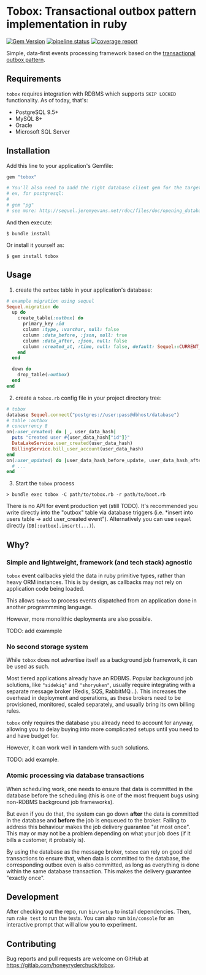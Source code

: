 # Tobox: Transactional outbox pattern implementation in ruby

[![Gem Version](https://badge.fury.io/rb/tobox.svg)](http://rubygems.org/gems/tobox)
[![pipeline status](https://gitlab.com/honeyryderchuck/tobox/badges/master/pipeline.svg)](https://gitlab.com/honeyryderchuck/tobox/pipelines?page=1&scope=all&ref=master)
[![coverage report](https://gitlab.com/honeyryderchuck/tobox/badges/master/coverage.svg?job=coverage)](https://honeyryderchuck.gitlab.io/tobox/coverage/#_AllFiles)

Simple, data-first events processing framework based on the [transactional outbox pattern](https://microservices.io/patterns/data/transactional-outbox.html).

## Requirements

`tobox` requires integration with RDBMS which supports `SKIP LOCKED` functionality. As of today, that's:

* PostgreSQL 9.5+
* MySQL 8+
* Oracle
* Microsoft SQL Server

## Installation

Add this line to your application's Gemfile:

```ruby
gem "tobox"

# You'll also need to aadd the right database client gem for the target RDBMS
# ex, for postgresql:
#
# gem "pg"
# see more: http://sequel.jeremyevans.net/rdoc/files/doc/opening_databases_rdoc.html
```

And then execute:

    $ bundle install

Or install it yourself as:

    $ gem install tobox

## Usage

1. create the `outbox` table in your application's database:

```ruby
# example migration using sequel
Sequel.migration do
  up do
    create_table(:outbox) do
      primary_key :id
      column :type, :varchar, null: false
      column :data_before, :json, null: true
      column :data_after, :json, null: false
      column :created_at, :time, null: false, default: Sequel::CURRENT_TIMESTAMP
    end
  end

  down do
    drop_table(:outbox)
  end
end
```
2. create a `tobox.rb` config file in your project directory tree:

```ruby
# tobox
database Sequel.connect("postgres://user:pass@dbhost/database")
# table :outbox
# concurrency 8
on(:user_created) do |_, user_data_hash|
  puts "created user #{user_data_hash["id"]}"
  DataLakeService.user_created(user_data_hash)
  BillingService.bill_user_account(user_data_hash)
end
on(:user_updated) do |user_data_hash_before_update, user_data_hash_after_update|
  # ...
end
```

3. Start the `tobox` process

```
> bundle exec tobox -C path/to/tobox.rb -r path/to/boot.rb
```

There is no API for event production yet (still TODO). It's recommended you write directly into the "outbox" table via database triggers (i.e. *insert into users table -> add user_created event"). Alternatively you can use `sequel` directly (`DB[:outbox].insert(...)`).

## Why?

### Simple and lightweight, framework (and tech stack) agnostic

`tobox` event callbacks yield the data in ruby primitive types, rather than heavy ORM instances. This is by design, as callbacks may not rely on application code being loaded.

This allows `tobox` to process events dispatched from an application done in another programmming language.

However, more monolithic deployments are also possible.

TODO: add exammple

### No second storage system

While `tobox` does not advertise itself as a background job framework, it can be used as such.

Most tiered applications already have an RDBMS. Popular background job solutions, like `"sidekiq"` and `"shoryuken"`, usually require integrating with a separate message broker (Redis, SQS, RabbitMQ...). This increases the overhead in deployment and operations, as these brokers need to be provisioned, monitored, scaled separately, and usually bring its own billing rules.

`tobox` only requires the database you already need to account for anyway, allowing you to delay buying into more complicated setups until you need to and have budget for.

However, it can work well in tandem with such solutions.

TODO: add example.

### Atomic processing via database transactions

When scheduling work, one needs to ensure that data is committed in the database before the scheduling (this is one of the most frequent bugs using non-RDBMS background job frameworks).

But even if you do that, the system can go down **after** the data is committed in the database and **before** the job is enqueued to the broker. Failing to address this behaviour makes the job delivery guarantee "at most once". This may or may not be a problem depending on what your job does (if it bills a customer, it probably is).

By using the database as the message broker, `tobox` can rely on good old transactions to ensure that, when data is committed to the database, the corresponding outbox even is also committed, as long as everything is done within the same database transaction. This makes the delivery guarantee "exactly once".


## Development

After checking out the repo, run `bin/setup` to install dependencies. Then, run `rake test` to run the tests. You can also run `bin/console` for an interactive prompt that will allow you to experiment.

## Contributing

Bug reports and pull requests are welcome on GitHub at https://gitlab.com/honeyryderchuck/tobox.
